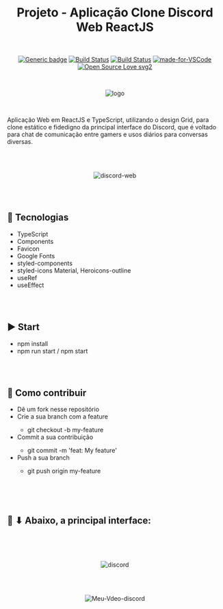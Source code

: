 <div align="center"> 

# Projeto - Aplicação Clone Discord Web ReactJS

</div>

<br>

<div align="center">

[![Generic badge](https://img.shields.io/badge/Made%20by-Renan%20Borba-purple.svg)](https://shields.io/) [![Build Status](https://img.shields.io/github/stars/RenanBorba/react-web-clone-discord.svg)](https://github.com/RenanBorbareact-web-clone-discord) [![Build Status](https://img.shields.io/github/forks/RenanBorba/react-web-clone-discord.svg)](https://github.com/RenanBorba/react-web-clone-discord) [![made-for-VSCode](https://img.shields.io/badge/Made%20for-VSCode-1f425f.svg)](https://code.visualstudio.com/) [![Open Source Love svg2](https://badges.frapsoft.com/os/v2/open-source.svg?v=103)](https://github.com/ellerbrock/open-source-badges/)

<br>

![logo](https://github.com/RenanBorba/react-native-realm/assets/48495838/36b91351-b23c-4f18-9631-e9d86064638c)

</div>

<br>

Aplicação Web em ReactJS e TypeScript, utilizando o design Grid, para clone estático e fidedigno da principal interface do Discord, que é voltado para chat de comunicação entre gamers e usos diários para conversas diversas.

<br><br>

<div align="center">
  
![discord-web](https://user-images.githubusercontent.com/48495838/86516330-0b745800-bdf6-11ea-908b-49729b20d673.png)

</div>

<br><br>

## :rocket: Tecnologias
<ul>
  <li>TypeScript</li>
  <li>Components</li>
  <li>Favicon</li>
  <li>Google Fonts</li>
  <li>styled-components</li>
  <li>styled-icons Material, Heroicons-outline</li>
  <li>useRef</li>
  <li>useEffect</li>
</ul>

<br><br>

## :arrow_forward: Start
<ul>
  <li>npm install</li>
  <li>npm run start / npm start</li>
</ul>

<br><br>

## :punch: Como contribuir
<ul>
  <li>Dê um fork nesse repositório</li>
  <li>Crie a sua branch com a feature</li>
    <ul>
      <li>git checkout -b my-feature</li>
    </ul>
  <li>Commit a sua contribuição</li>
    <ul>
      <li>git commit -m 'feat: My feature'</li>
    </ul>
  <li>Push a sua branch</li>
    <ul>
      <li>git push origin my-feature</li>
    </ul>
</ul>

<br><br>
<br>

## :mega: ⬇ Abaixo, a principal interface:

<br><br><br>

<div align="center">

![discord](https://user-images.githubusercontent.com/48495838/86496475-02cb4580-bd54-11ea-9839-88612af0394d.png)

<br><br>

![Meu-Vdeo-discord](https://user-images.githubusercontent.com/48495838/86607648-e7dd1900-bf7f-11ea-8d4c-906530164b5c.gif)

</div>
